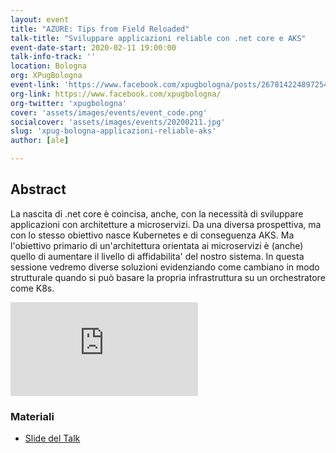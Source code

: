 ```yaml
---
layout: event
title: "AZURE: Tips from Field Reloaded"
talk-title: "Sviluppare applicazioni reliable con .net core e AKS"
event-date-start: 2020-02-11 19:00:00
talk-info-track: ''
location: Bologna
org: XPugBologna
event-link: 'https://www.facebook.com/xpugbologna/posts/2678142248972544'
org-link: https://www.facebook.com/xpugbologna/
org-twitter: 'xpugbologna'
cover: 'assets/images/events/event_code.png'
socialcover: 'assets/images/events/20200211.jpg'
slug: 'xpug-bologna-applicazioni-reliable-aks'
author: [ale]

---
```

## Abstract
La nascita di .net core è coincisa, anche, con la necessità di sviluppare applicazioni con architetture a microservizi. Da una diversa prospettiva, ma con lo stesso obiettivo nasce Kubernetes e di conseguenza AKS.
Ma l'obiettivo primario di un'architettura orientata ai microservizi è (anche) quello di aumentare il livello di affidabilita' del nostro sistema. In questa sessione vedremo diverse soluzioni evidenziando come cambiano in modo strutturale quando si può basare la propria infrastruttura su un orchestratore come K8s.

<div class="video">

<div class="responsive-iframe-container-16">
<iframe class="responsive-iframe" src="https://www.youtube.com/embed/ITe-xWHIS-U" frameborder="0" allow="accelerometer; autoplay; clipboard-write; encrypted-media; gyroscope; picture-in-picture" allowfullscreen></iframe>
</div>
</div>

<div class="slide">
<h3>Materiali</h3>
<ul>
    <li><a href="https://www.slideshare.net/melkio/a-quick-introduction-to-aks" target="_blank">Slide del Talk </a></li>
</ul>
</div>

